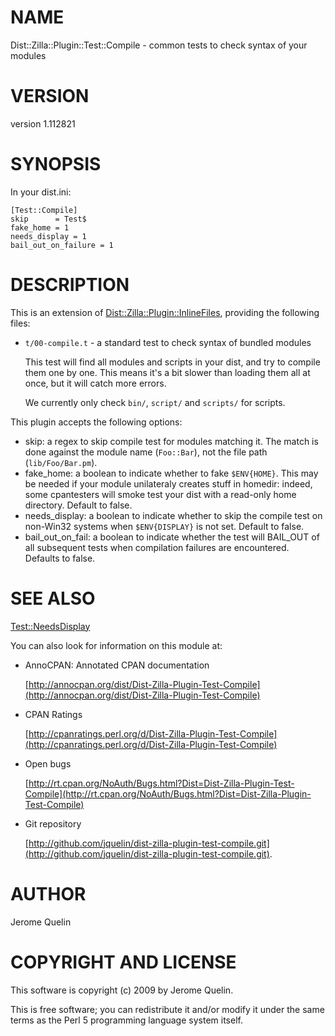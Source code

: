 # NAME

Dist::Zilla::Plugin::Test::Compile - common tests to check syntax of your modules

# VERSION

version 1.112821

# SYNOPSIS

In your dist.ini:

    [Test::Compile]
    skip      = Test$
    fake_home = 1
    needs_display = 1
    bail_out_on_failure = 1

# DESCRIPTION

This is an extension of [Dist::Zilla::Plugin::InlineFiles](http://search.cpan.org/perldoc?Dist::Zilla::Plugin::InlineFiles), providing
the following files:

- `t/00-compile.t` - a standard test to check syntax of bundled modules

    This test will find all modules and scripts in your dist, and try to
    compile them one by one. This means it's a bit slower than loading them
    all at once, but it will catch more errors.

    We currently only check `bin/`, `script/` and `scripts/` for scripts.

This plugin accepts the following options:

- skip: a regex to skip compile test for modules matching it. The
match is done against the module name (`Foo::Bar`), not the file path
(`lib/Foo/Bar.pm`).
- fake\_home: a boolean to indicate whether to fake `$ENV{HOME}`.
This may be needed if your module unilateraly creates stuff in homedir:
indeed, some cpantesters will smoke test your dist with a read-only home
directory. Default to false.
- needs\_display: a boolean to indicate whether to skip the compile test
on non-Win32 systems when `$ENV{DISPLAY}` is not set. Default to false.
- bail\_out\_on\_fail: a boolean to indicate whether the test will BAIL\_OUT
of all subsequent tests when compilation failures are encountered. Defaults to false.

# SEE ALSO

[Test::NeedsDisplay](http://search.cpan.org/perldoc?Test::NeedsDisplay)

You can also look for information on this module at:

- AnnoCPAN: Annotated CPAN documentation

    [http://annocpan.org/dist/Dist-Zilla-Plugin-Test-Compile](http://annocpan.org/dist/Dist-Zilla-Plugin-Test-Compile)

- CPAN Ratings

    [http://cpanratings.perl.org/d/Dist-Zilla-Plugin-Test-Compile](http://cpanratings.perl.org/d/Dist-Zilla-Plugin-Test-Compile)

- Open bugs

    [http://rt.cpan.org/NoAuth/Bugs.html?Dist=Dist-Zilla-Plugin-Test-Compile](http://rt.cpan.org/NoAuth/Bugs.html?Dist=Dist-Zilla-Plugin-Test-Compile)

- Git repository

    [http://github.com/jquelin/dist-zilla-plugin-test-compile.git](http://github.com/jquelin/dist-zilla-plugin-test-compile.git).

# AUTHOR

Jerome Quelin

# COPYRIGHT AND LICENSE

This software is copyright (c) 2009 by Jerome Quelin.

This is free software; you can redistribute it and/or modify it under
the same terms as the Perl 5 programming language system itself.
